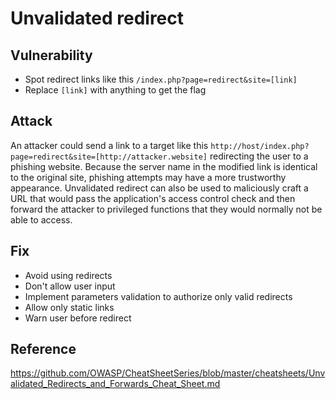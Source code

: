 # Unvalidated redirect

## Vulnerability 
* Spot redirect links like this `/index.php?page=redirect&site=[link]`
* Replace `[link]` with anything to get the flag

## Attack
An attacker could send a link to a target like this `http://host/index.php?page=redirect&site=[http://attacker.website]`
redirecting the user to a phishing website. Because the server name in the modified link is identical to the original 
site, phishing attempts may have a more trustworthy appearance. Unvalidated redirect can also be used to maliciously 
craft a URL that would pass the application's access control check and then forward the attacker to privileged functions 
that they would normally not be able to access.

## Fix
* Avoid using redirects
* Don't allow user input
* Implement parameters validation to authorize only valid redirects
* Allow only static links
* Warn user before redirect

## Reference
https://github.com/OWASP/CheatSheetSeries/blob/master/cheatsheets/Unvalidated_Redirects_and_Forwards_Cheat_Sheet.md
